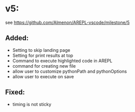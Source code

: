 # v5:

see https://github.com/Almenon/AREPL-vscode/milestone/5

## Added:
* Setting to skip landing page
* Setting for print results at top
* Command to execute highlighted code in AREPL
* command for creating new file
* allow user to customize pythonPath and pythonOptions
* allow user to execute on save

## Fixed:
* timing is not sticky